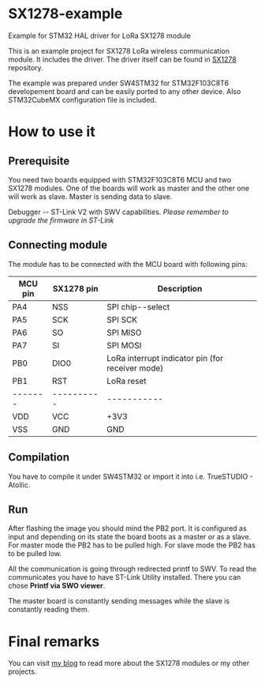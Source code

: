 # SX1278-example
Example for STM32 HAL driver for LoRa SX1278 module 

This is an example project for SX1278 LoRa wireless communication module.
It includes the driver. The driver itself can be found in [SX1278](https://github.com/wdomski/SX1278) 
repository.

The example was prepared under SW4STM32 for STM32F103C8T6 developement board 
and can be easily ported to any other device. Also STM32CubeMX configuration 
file is included.

# How to use it

## Prerequisite
You need two boards equipped with STM32F103C8T6 MCU and two SX1278 modules.
One of the boards will work as master and the other one will work as slave.
Master is sending data to slave.

Debugger -- ST-Link V2 with SWV capabilities.
*Please remember to upgrade the firmware in ST-Link*

## Connecting module

The module has to be connected with the MCU board 
with following pins:

| MCU pin | SX1278 pin | Description |
| ------- | ---------- | ----------- |
| PA4     | NSS        | SPI chip--select |
| PA5     | SCK        | SPI SCK     |
| PA6     | SO         | SPI MISO    |
| PA7     | SI         | SPI MOSI    |
| PB0     | DIO0       | LoRa interrupt indicator pin (for receiver mode) |
| PB1     | RST        | LoRa reset  |
| ------- | ---------- | ----------- |
| VDD     | VCC        | +3V3        |
| VSS     | GND        | GND         |

## Compilation
You have to compile it under SW4STM32 or import it into i.e. TrueSTUDIO - Atollic.

## Run
After flashing the image you should mind the PB2 port. It is configured 
as input and depending on its state the board boots as a master or as a slave.
For master mode the PB2 has to be pulled high.
For slave mode the PB2 has to be pulled low.

All the communication is going through redirected printf to SWV.
To read the communicates you have to have ST-Link Utility installed. 
There you can chose **Printf via SWO viewer**.

The master board is constantly sending messages while the slave is constantly 
reading them.

# Final remarks

You can visit [my blog](http://blog.domski.pl) to read more about the SX1278 modules or my other projects.

